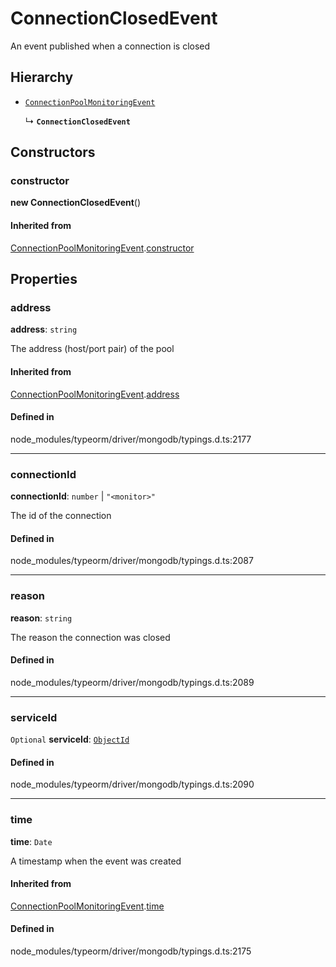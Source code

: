 # ConnectionClosedEvent

An event published when a connection is closed

## Hierarchy

- [`ConnectionPoolMonitoringEvent`](ConnectionPoolMonitoringEvent.md)

  ↳ **`ConnectionClosedEvent`**

## Constructors

### constructor

**new ConnectionClosedEvent**()

#### Inherited from

[ConnectionPoolMonitoringEvent](ConnectionPoolMonitoringEvent.md).[constructor](ConnectionPoolMonitoringEvent.md#constructor)

## Properties

### address

 **address**: `string`

The address (host/port pair) of the pool

#### Inherited from

[ConnectionPoolMonitoringEvent](ConnectionPoolMonitoringEvent.md).[address](ConnectionPoolMonitoringEvent.md#address)

#### Defined in

node_modules/typeorm/driver/mongodb/typings.d.ts:2177

___

### connectionId

 **connectionId**: `number` \| ``"<monitor>"``

The id of the connection

#### Defined in

node_modules/typeorm/driver/mongodb/typings.d.ts:2087

___

### reason

 **reason**: `string`

The reason the connection was closed

#### Defined in

node_modules/typeorm/driver/mongodb/typings.d.ts:2089

___

### serviceId

 `Optional` **serviceId**: [`ObjectId`](ObjectId.md)

#### Defined in

node_modules/typeorm/driver/mongodb/typings.d.ts:2090

___

### time

 **time**: `Date`

A timestamp when the event was created

#### Inherited from

[ConnectionPoolMonitoringEvent](ConnectionPoolMonitoringEvent.md).[time](ConnectionPoolMonitoringEvent.md#time)

#### Defined in

node_modules/typeorm/driver/mongodb/typings.d.ts:2175
